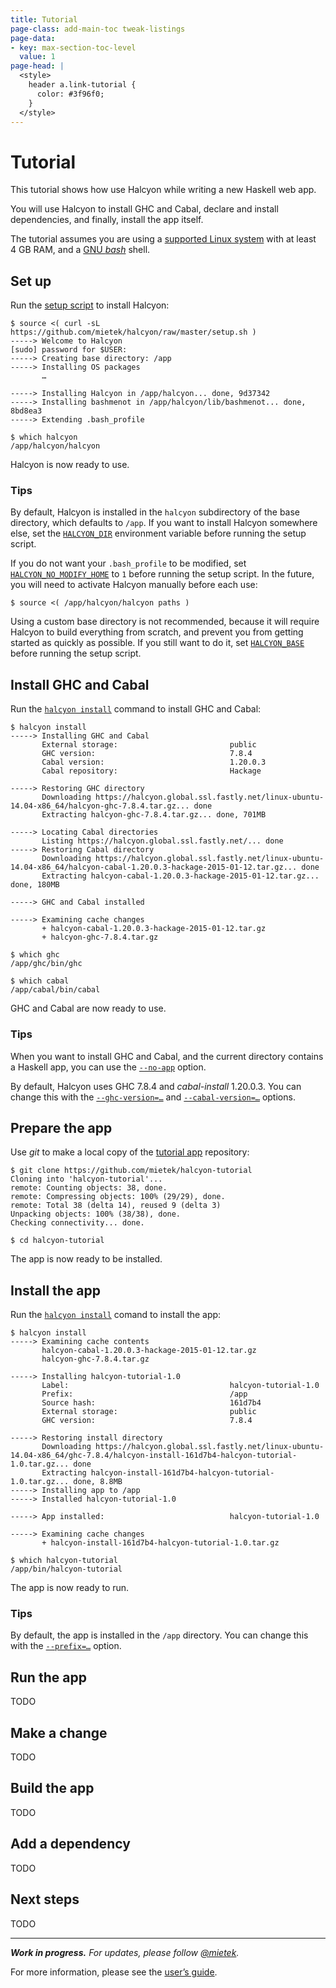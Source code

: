 ```yaml
---
title: Tutorial
page-class: add-main-toc tweak-listings
page-data:
- key: max-section-toc-level
  value: 1
page-head: |
  <style>
    header a.link-tutorial {
      color: #3f96f0;
    }
  </style>
---
```



Tutorial
========

This tutorial shows how use Halcyon while writing a new Haskell web app.

<div><nav id="main-toc"></nav></div>

You will use Halcyon to install GHC and Cabal, declare and install dependencies, and finally, install the app itself.

The tutorial assumes you are using a [supported Linux system](/guide/#supported-platforms) with at least 4 GB RAM, and a [GNU _bash_](https://gnu.org/software/bash/) shell.


Set up
------

Run the [setup script](https://github.com/mietek/halcyon/raw/master/setup.sh) to install Halcyon:

```
$ source <( curl -sL https://github.com/mietek/halcyon/raw/master/setup.sh )
-----> Welcome to Halcyon
[sudo] password for $USER:
-----> Creating base directory: /app
-----> Installing OS packages
       …
       
-----> Installing Halcyon in /app/halcyon... done, 9d37342
-----> Installing bashmenot in /app/halcyon/lib/bashmenot... done, 8bd8ea3
-----> Extending .bash_profile
```
```
$ which halcyon
/app/halcyon/halcyon
```

Halcyon is now ready to use.


### Tips

By default, Halcyon is installed in the `halcyon` subdirectory of the base directory, which defaults to `/app`.  If you want to install Halcyon somewhere else, set the [`HALCYON_DIR`](/reference/#halcyon_dir) environment variable before running the setup script.

If you do not want your `.bash_profile` to be modified, set [`HALCYON_NO_MODIFY_HOME`](/reference/#halcyon_no_modify_home) to `1` before running the setup script.  In the future, you will need to activate Halcyon manually before each use:

```
$ source <( /app/halcyon/halcyon paths )
```

Using a custom base directory is not recommended, because it will require Halcyon to build everything from scratch, and prevent you from getting started as quickly as possible.  If you still want to do it, set [`HALCYON_BASE`](/reference/#halcyon_base) before running the setup script.


Install GHC and Cabal
---------------------

Run the [`halcyon install`](/reference/#halcyon-install) command to install GHC and Cabal:

```
$ halcyon install
-----> Installing GHC and Cabal
       External storage:                         public
       GHC version:                              7.8.4
       Cabal version:                            1.20.0.3
       Cabal repository:                         Hackage

-----> Restoring GHC directory
       Downloading https://halcyon.global.ssl.fastly.net/linux-ubuntu-14.04-x86_64/halcyon-ghc-7.8.4.tar.gz... done
       Extracting halcyon-ghc-7.8.4.tar.gz... done, 701MB

-----> Locating Cabal directories
       Listing https://halcyon.global.ssl.fastly.net/... done
-----> Restoring Cabal directory
       Downloading https://halcyon.global.ssl.fastly.net/linux-ubuntu-14.04-x86_64/halcyon-cabal-1.20.0.3-hackage-2015-01-12.tar.gz... done
       Extracting halcyon-cabal-1.20.0.3-hackage-2015-01-12.tar.gz... done, 180MB

-----> GHC and Cabal installed                   

-----> Examining cache changes
       + halcyon-cabal-1.20.0.3-hackage-2015-01-12.tar.gz
       + halcyon-ghc-7.8.4.tar.gz
```
```
$ which ghc
/app/ghc/bin/ghc
```
```
$ which cabal
/app/cabal/bin/cabal
```

GHC and Cabal are now ready to use.


### Tips

When you want to install GHC and Cabal, and the current directory contains a Haskell app, you can use the [`--no-app`](/reference/#halcyon_no_app) option.

By default, Halcyon uses GHC 7.8.4 and _cabal-install_ 1.20.0.3.  You can change this with the [`--ghc-version=…`](/reference/#halcyon_ghc_version) and [`--cabal-version=…`](/reference/#halcyon_cabal_version) options.


Prepare the app
---------------

Use _git_ to make a local copy of the [tutorial app](https://github.com/mietek/halcyon-tutorial) repository:

```
$ git clone https://github.com/mietek/halcyon-tutorial
Cloning into 'halcyon-tutorial'...
remote: Counting objects: 38, done.
remote: Compressing objects: 100% (29/29), done.
remote: Total 38 (delta 14), reused 9 (delta 3)
Unpacking objects: 100% (38/38), done.
Checking connectivity... done.
```
```
$ cd halcyon-tutorial
```

The app is now ready to be installed.


Install the app
---------------

Run the [`halcyon install`](/reference/#halcyon_install) comand to install the app:

```
$ halcyon install
-----> Examining cache contents
       halcyon-cabal-1.20.0.3-hackage-2015-01-12.tar.gz
       halcyon-ghc-7.8.4.tar.gz

-----> Installing halcyon-tutorial-1.0
       Label:                                    halcyon-tutorial-1.0
       Prefix:                                   /app
       Source hash:                              161d7b4
       External storage:                         public
       GHC version:                              7.8.4

-----> Restoring install directory
       Downloading https://halcyon.global.ssl.fastly.net/linux-ubuntu-14.04-x86_64/ghc-7.8.4/halcyon-install-161d7b4-halcyon-tutorial-1.0.tar.gz... done
       Extracting halcyon-install-161d7b4-halcyon-tutorial-1.0.tar.gz... done, 8.8MB
-----> Installing app to /app
-----> Installed halcyon-tutorial-1.0

-----> App installed:                            halcyon-tutorial-1.0

-----> Examining cache changes
       + halcyon-install-161d7b4-halcyon-tutorial-1.0.tar.gz
```
```
$ which halcyon-tutorial
/app/bin/halcyon-tutorial
```

The app is now ready to run.


### Tips

By default, the app is installed in the `/app` directory.  You can change this with the [`--prefix=…`](/reference/#halcyon_prefix) option.


Run the app
-----------

TODO


Make a change
-------------

TODO


Build the app
-------------

TODO


Add a dependency
----------------

TODO


Next steps
----------

TODO


---

_**Work in progress.**  For updates, please follow <a href="https://twitter.com/mietek">@mietek</a>._

For more information, please see the [user’s guide](/guide/).
